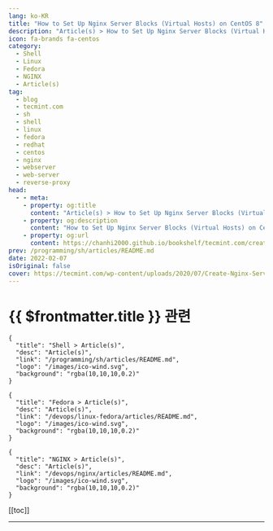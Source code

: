 ```yaml
---
lang: ko-KR
title: "How to Set Up Nginx Server Blocks (Virtual Hosts) on CentOS 8"
description: "Article(s) > How to Set Up Nginx Server Blocks (Virtual Hosts) on CentOS 8"
icon: fa-brands fa-centos
category: 
  - Shell
  - Linux
  - Fedora
  - NGINX
  - Article(s)
tag: 
  - blog
  - tecmint.com
  - sh
  - shell
  - linux
  - fedora
  - redhat
  - centos
  - nginx
  - webserver
  - web-server
  - reverse-proxy
head:
  - - meta:
    - property: og:title
      content: "Article(s) > How to Set Up Nginx Server Blocks (Virtual Hosts) on CentOS 8"
    - property: og:description
      content: "How to Set Up Nginx Server Blocks (Virtual Hosts) on CentOS 8"
    - property: og:url
      content: https://chanhi2000.github.io/bookshelf/tecmint.com/create-nginx-server-blocks-in-centos.html
prev: /programming/sh/articles/README.md
date: 2022-02-07
isOriginal: false
cover: https://tecmint.com/wp-content/uploads/2020/07/Create-Nginx-Server-Blocks-in-CentOS.png
---
```


# {{ $frontmatter.title }} 관련

```component VPCard
{
  "title": "Shell > Article(s)",
  "desc": "Article(s)",
  "link": "/programming/sh/articles/README.md",
  "logo": "/images/ico-wind.svg",
  "background": "rgba(10,10,10,0.2)"
}
```

```component VPCard
{
  "title": "Fedora > Article(s)",
  "desc": "Article(s)",
  "link": "/devops/linux-fedora/articles/README.md",
  "logo": "/images/ico-wind.svg",
  "background": "rgba(10,10,10,0.2)"
}
```

```component VPCard
{
  "title": "NGINX > Article(s)",
  "desc": "Article(s)",
  "link": "/devops/nginx/articles/README.md",
  "logo": "/images/ico-wind.svg",
  "background": "rgba(10,10,10,0.2)"
}
```

[[toc]]

---

<SiteInfo
  name="How to Set Up Nginx Server Blocks (Virtual Hosts) on CentOS 8"
  desc="In this article, you will learn how to set up Nginx server blocks (virtual hosts) on CentOS 8 and RHEL 8 Linux to host multiple websites."
  url="https://tecmint.com/create-nginx-server-blocks-in-centos"
  logo="https://tecmint.com/wp-content/uploads/2020/07/favicon.ico"
  preview="https://tecmint.com/wp-content/uploads/2020/07/Create-Nginx-Server-Blocks-in-CentOS.png"/>

<!-- TODO: 작성 -->
